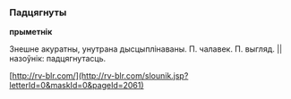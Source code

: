 ### Падцягнуты
**прыметнік**

Знешне акуратны, унутрана дысцыплінаваны. П. чалавек. П. выгляд. || назоўнік: падцягнутасць.

<a rel="author">[http://rv-blr.com/](http://rv-blr.com/slounik.jsp?letterId=0&maskId=0&pageId=2061)</a>
